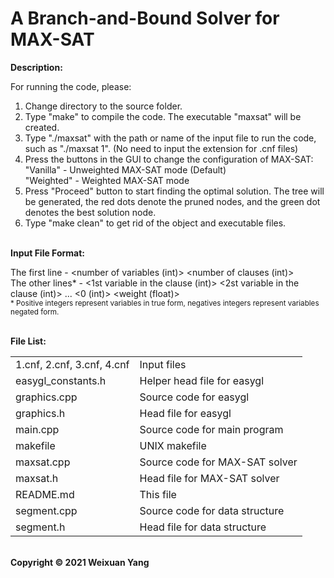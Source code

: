 # A Branch-and-Bound Solver for MAX-SAT
<b>Description:</b><br>

For running the code, please:
1) Change directory to the source folder.
2) Type "make" to compile the code. The executable "maxsat" will be created.
3) Type "./maxsat" with the path or name of the input file to run the code, such as "./maxsat 1". (No need to input the extension for .cnf files)
4) Press the buttons in the GUI to change the configuration of MAX-SAT:<br>
   "Vanilla" - Unweighted MAX-SAT mode (Default) <br>
   "Weighted" - Weighted MAX-SAT mode <br>
5) Press "Proceed" button to start finding the optimal solution. The tree will be generated, the red dots denote the pruned nodes, and the green dot denotes the best solution node.
6) Type "make clean" to get rid of the object and executable files.

<br><b>Input File Format:</b><br>

The first line - <number of variables (int)> <number of clauses (int)> <br>
The other lines\* - <1st variable in the clause (int)> <2st variable in the clause (int)> ... <0 (int)> <weight (float)> <br>
<sub>\* Positive integers represent variables in true form, negatives integers represent variables negated form.</sub>

<br><b>File List:</b><br>
<table border="0">
    <tr>
        <td>1.cnf, 2.cnf, 3.cnf, 4.cnf</td>
        <td>Input files</td>
    </tr>
    <tr>
        <td>easygl_constants.h</td>
        <td>Helper head file for easygl</td>
    </tr>
    <tr>
        <td>graphics.cpp</td>
        <td>Source code for easygl</td>
    </tr>
    <tr>
        <td>graphics.h</td>
        <td>Head file for easygl</td>
    </tr>
    <tr>
        <td>main.cpp</td>
        <td>Source code for main program</td>
    </tr>
    <tr>
        <td>makefile</td>
        <td>UNIX makefile</td>
    </tr>
    <tr>
        <td>maxsat.cpp</td>
        <td>Source code for MAX-SAT solver</td>
    </tr>
    <tr>
        <td>maxsat.h</td>
        <td>Head file for MAX-SAT solver</td>
    </tr>
    <tr>
        <td>README.md</td>
        <td>This file</td>
    </tr>
    <tr>
        <td>segment.cpp</td>
        <td>Source code for data structure</td>
    </tr>
    <tr>
        <td>segment.h</td>
        <td>Head file for data structure</td>
    </tr>
</table>


<br><b>Copyright © 2021 Weixuan Yang</b>
